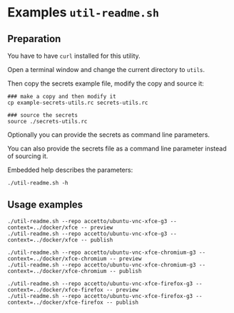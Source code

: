 # Examples `util-readme.sh`

## Preparation

You have to have `curl` installed for this utility.

Open a terminal window and change the current directory to `utils`.

Then copy the secrets example file, modify the copy and source it:

```shell
### make a copy and then modify it
cp example-secrets-utils.rc secrets-utils.rc

### source the secrets
source ./secrets-utils.rc
```

Optionally you can provide the secrets as command line parameters.

You can also provide the secrets file as a command line parameter instead of sourcing it.

Embedded help describes the parameters:

```shell
./util-readme.sh -h
```

## Usage examples

```shell
./util-readme.sh --repo accetto/ubuntu-vnc-xfce-g3 --context=../docker/xfce -- preview
./util-readme.sh --repo accetto/ubuntu-vnc-xfce-g3 --context=../docker/xfce -- publish

./util-readme.sh --repo accetto/ubuntu-vnc-xfce-chromium-g3 --context=../docker/xfce-chromium -- preview
./util-readme.sh --repo accetto/ubuntu-vnc-xfce-chromium-g3 --context=../docker/xfce-chromium -- publish

./util-readme.sh --repo accetto/ubuntu-vnc-xfce-firefox-g3 --context=../docker/xfce-firefox -- preview
./util-readme.sh --repo accetto/ubuntu-vnc-xfce-firefox-g3 --context=../docker/xfce-firefox -- publish
```

